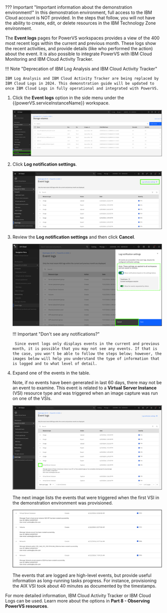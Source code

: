 ??? Important "Important information about the demonstration environment!"
    In this demonstration environment, full access to the IBM Cloud account is NOT provided. In the steps that follow, you will not have the ability to create, edit, or delete resources in the IBM Technology Zone environment.
    
The **Event logs** pages for PowerVS workspaces provides a view of the 400 most recent logs within the current and previous month. These logs show the recent activities, and provide details (like who performed the action) about the event. It is also possible to integrate PowerVS with IBM Cloud Monitoring and IBM Cloud Activity Tracker.

!!! Note "Deprecation of IBM Log Analysis and IBM Cloud Activity Tracker"

    IBM Log Analysis and IBM Cloud Activity Tracker are being replaced by IBM Cloud Logs in 2024. This demonstration guide will be updated to once IBM Cloud Logs in fully operational and integrated with PowerVS.

1. Click the **Event logs** option in the side menu under the {{powerVS.serviceInstanceName}} workspace.

    ![](_attachments/EventLogsMenu.png)

2. Click **Log notification settings**.

    ![](_attachments/EventLogsMain.png)

3. Review the **Log notification settings** and then click **Cancel**.

    ![](_attachments/EventLogsSettings-3.png)

    !!! Important "Don't see any notifications?"

        Since event logs only displays events in the current and previous month, it is possible that you may not see any events. If that is the case, you won't be able to follow the steps below; however, the images below will help you understand the type of information that is logged and to what level of detail.

4. Expand one of the events in the table.

    Note, if no events have been generated in last 60 days, there may not be an event to examine. This event is related to a **Virtual Server Instance** (VSI) resource type and was triggered when an image capture was run on one of the VSIs.

    ![](_attachments/EventLogsEventDetail.png)

    The next image lists the events that were triggered when the first VSI in the demonstration environment was provisioned.

    ![](_attachments/EventLogs-AIXVSI.png)

    The events that are logged are high-level events, but provide useful information as long-running tasks progress. For instance, provisioning the AIX VSI took about 40 minutes as documented by the timestamps.

For more detailed information, IBM Cloud Activity Tracker or IBM Cloud Logs can be used. Learn more about the options in **Part 8 - Observing PowerVS resources**.
